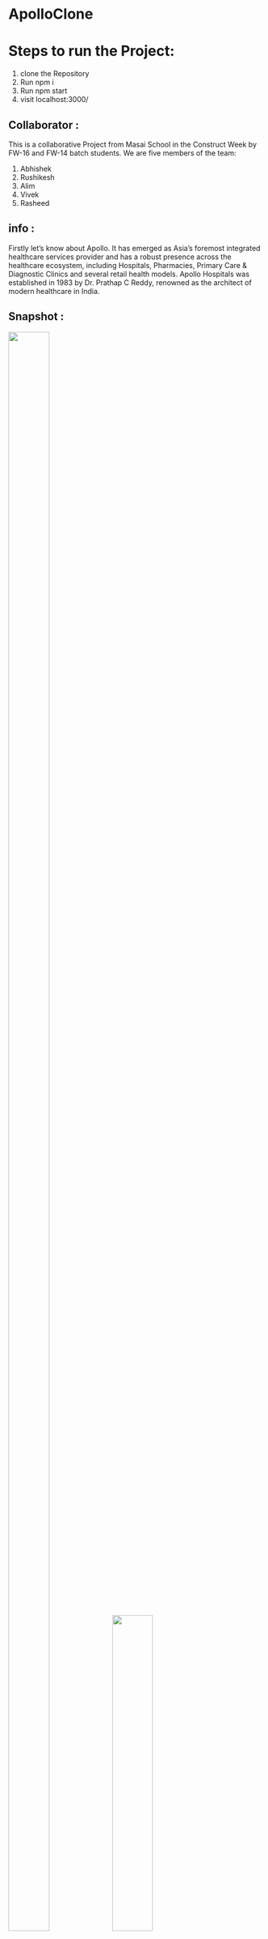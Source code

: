 # ApolloClone
# Steps to run the Project:
1. clone the Repository
2. Run npm i 
3. Run npm start
4. visit localhost:3000/
## Collaborator :
This is a collaborative Project from Masai School in the Construct Week by FW-16 and FW-14 batch students. We are five members of the team:

1. Abhishek
2. Rushikesh
3. Alim
4. Vivek
5. Rasheed

## info :
Firstly let’s know about Apollo. It has emerged as Asia’s foremost integrated healthcare services provider and has a robust presence across the healthcare ecosystem, including Hospitals, Pharmacies, Primary Care & Diagnostic Clinics and several retail health models. Apollo Hospitals was established in 1983 by Dr. Prathap C Reddy, renowned as the architect of modern healthcare in India.

## Snapshot :
<img src="https://static.c.realme.com/IN/thread/1362492550103035904.jpg" style="width:40%;height:90%">
<img src="https://user-images.githubusercontent.com/99671890/171989871-c2531930-3a78-4917-b72d-739c54e92de5.png" style="width:40%;height:90%>
<img src="https://user-images.githubusercontent.com/99671890/171990118-0356252f-a1bc-4114-820c-2ae38526aec3.png" style="width:40%;height:90%">


## Challenges :
During the project, we divided our work among ourselves and we played our part very well.

## Tech Stack & Tools :
These are the technologies used in this project which are available below with their packages and websites:

Apollo Images (From Original Website)
Google Fonts (Font Styles, Font Family)
For Frontend -React,Javascript , ES6
For database -Local storage,Mock-server

Netlify Link :
https://dapper-chebakia-d4e762.netlify.app/

Blog Link :
https://medium.com/@alimabbas44891/clone-of-apollo247-com-baf0ac28ec32

#### Thank You [MasaiSchool](https://www.masaischool.com/ "home") 


![Thank You](https://i.pinimg.com/originals/6d/cf/b8/6dcfb88b94b8d51496551f27145a829c.gif)

